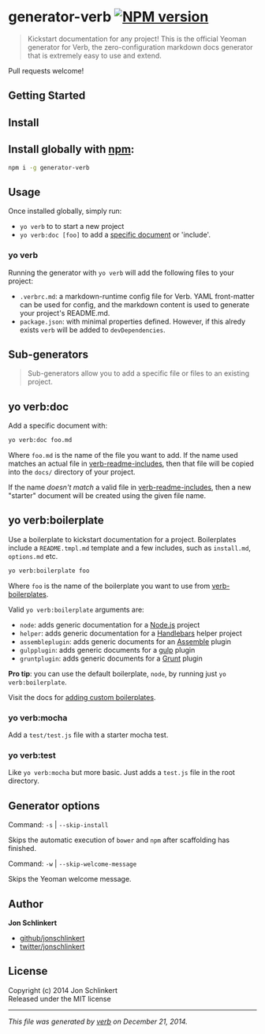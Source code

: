 # generator-verb [![NPM version](https://badge.fury.io/js/generator-verb.svg)](http://badge.fury.io/js/generator-verb)

> Kickstart documentation for any project! This is the official Yeoman generator for Verb, the zero-configuration markdown docs generator that is extremely easy to use and extend.

Pull requests welcome!

## Getting Started

## Install
## Install globally with [npm](npmjs.org):

```bash
npm i -g generator-verb
```

## Usage
Once installed globally, simply run:

* `yo verb` to to start a new project
* `yo verb:doc [foo]` to add a [specific document](https://github.com/assemble/verb-readme-includes) or 'include'.

### yo verb

Running the generator with `yo verb` will add the following files to your project:

* `.verbrc.md`: a markdown-runtime config file for Verb. YAML front-matter can be used for config, and the markdown content is used to generate your project's README.md.
* `package.json`: with minimal properties defined. However, if this alredy exists `verb` will be added to `devDependencies`.



## Sub-generators
> Sub-generators allow you to add a specific file or files to an existing project.

## yo verb:doc

Add a specific document with:

```bash
yo verb:doc foo.md
```

Where `foo.md` is the name of the file you want to add. If the name used matches an actual file in [verb-readme-includes](https://github.com/assemble/verb-readme-includes), then that file will be copied into the `docs/` directory of your project.

If the name _doesn't match_ a valid file in [verb-readme-includes](https://github.com/assemble/verb-readme-includes), then a new "starter" document will be created using the given file name.

## yo verb:boilerplate

Use a boilerplate to kickstart documentation for a project. Boilerplates include a `README.tmpl.md` template and a few includes, such as `install.md`, `options.md` etc.

```bash
yo verb:boilerplate foo
```

Where `foo` is the name of the boilerplate you want to use from [verb-boilerplates](https://github.com/assemble/verb-boilerplates).

Valid `yo verb:boilerplate` arguments are:

* `node`: adds generic documentation for a [Node.js](nodejs.org) project
* `helper`: adds generic documentation for a [Handlebars](handlebarsjs.com) helper project
* `assembleplugin`: adds generic documents for an [Assemble](https://github.com/assemble/assemble) plugin
* `gulpplugin`: adds generic documents for a [gulp](gulpjs.com) plugin
* `gruntplugin`: adds generic documents for a [Grunt](gruntjs.com) plugin

**Pro tip**: you can use the default boilerplate, `node`, by running just `yo verb:boilerplate`.

Visit the docs for [adding custom boilerplates](./docs/custom-boilerplates.md).

### yo verb:mocha

Add a `test/test.js` file with a starter mocha test.

### yo verb:test

Like `yo verb:mocha` but more basic. Just adds a `test.js` file in the root directory.



## Generator options
Command: `-s` | `--skip-install`

Skips the automatic execution of `bower` and `npm` after scaffolding has finished.

Command: `-w` | `--skip-welcome-message`

Skips the Yeoman welcome message.



## Author

**Jon Schlinkert**

+ [github/jonschlinkert](http://github.com/jonschlinkert)
+ [twitter/jonschlinkert](https://twitter.com/jonschlinkert)

## License
Copyright (c) 2014 Jon Schlinkert  
Released under the MIT license

***

_This file was generated by [verb](https://github.com/assemble/verb) on December 21, 2014._

